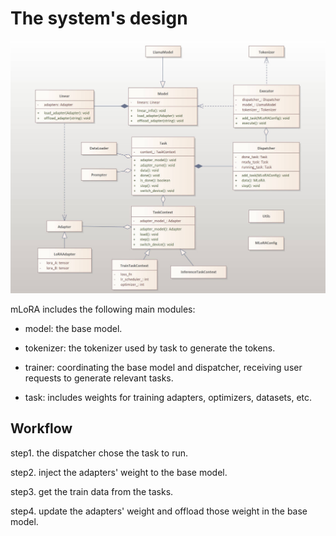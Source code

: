 # The system's design

![](./assets/design.jpg)

mLoRA includes the following main modules:

* model: the base model.

* tokenizer: the tokenizer used by task to generate the tokens.

* trainer: coordinating the base model and dispatcher, receiving user requests to generate relevant tasks.

* task: includes weights for training adapters, optimizers, datasets, etc.


## Workflow

step1. the dispatcher chose the task to run.

step2. inject the adapters' weight to the base model.

step3. get the train data from the tasks.

step4. update the adapters' weight and offload those weight in the base model.